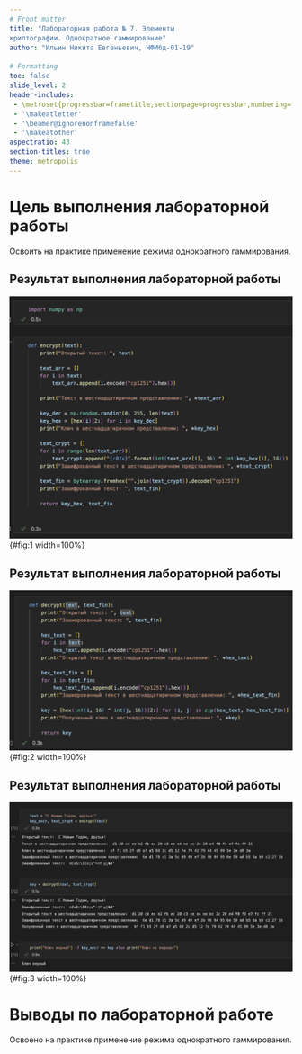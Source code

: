 ```yaml
---
# Front matter
title: "Лабораторная работа № 7. Элементы
криптографии. Однократное гаммирование"
author: "Ильин Никита Евгеньевич, НФИбд-01-19"

# Formatting
toc: false
slide_level: 2
header-includes: 
 - \metroset{progressbar=frametitle,sectionpage=progressbar,numbering=fraction}
 - '\makeatletter'
 - '\beamer@ignorenonframefalse'
 - '\makeatother'
aspectratio: 43
section-titles: true
theme: metropolis
---
```


# Цель выполнения лабораторной работы 


Освоить на практике применение режима однократного гаммирования.

## Результат выполнения лабораторной работы

  ![функция шифрования](images/img1.png){#fig:1 width=100%}

## Результат выполнения лабораторной работы

  ![функция расшифровки](images/img2.png){#fig:2 width=100%}

## Результат выполнения лабораторной работы

  ![Работа программы](images/img3.png){#fig:3 width=100%}


# Выводы по лабораторной работе

Освоено на практике применение режима однократного гаммирования.